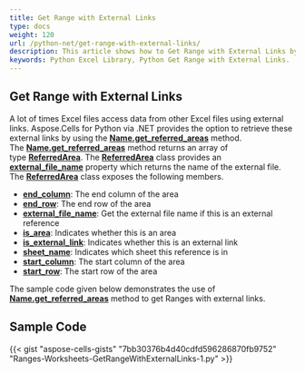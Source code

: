 ```yaml
---
title: Get Range with External Links
type: docs
weight: 120
url: /python-net/get-range-with-external-links/
description: This article shows how to Get Range with External Links by the Aspose.Cells for Python via .NET API.
keywords: Python Excel Library, Python Get Range with External Links.
---
```


## **Get Range with External Links**

A lot of times Excel files access data from other Excel files using external links. Aspose.Cells for Python via .NET provides the option to retrieve these external links by using the [**Name.get_referred_areas**](https://reference.aspose.com/cells/python-net/aspose.cells/name/get_referred_areas/#bool) method. The [**Name.get_referred_areas**](https://reference.aspose.com/cells/python-net/aspose.cells/name/get_referred_areas/#bool) method returns an array of type [**ReferredArea**](https://reference.aspose.com/cells/python-net/aspose.cells/referredarea). The [**ReferredArea**](https://reference.aspose.com/cells/python-net/aspose.cells/referredarea) class provides an [**external_file_name**](https://reference.aspose.com/cells/python-net/aspose.cells/referredarea/external_file_name/) property which returns the name of the external file. The [**ReferredArea**](https://reference.aspose.com/cells/python-net/aspose.cells/referredarea) class exposes the following members.

- [**end_column**](https://reference.aspose.com/cells/python-net/aspose.cells/referredarea/end_column/): The end column of the area
- [**end_row**](https://reference.aspose.com/cells/python-net/aspose.cells/referredarea/end_row/): The end row of the area
- [**external_file_name**](https://reference.aspose.com/cells/python-net/aspose.cells/referredarea/external_file_name/): Get the external file name if this is an external reference
- [**is_area**](https://reference.aspose.com/cells/python-net/aspose.cells/referredarea/is_area/): Indicates whether this is an area
- [**is_external_link**](https://reference.aspose.com/cells/python-net/aspose.cells/referredarea/is_external_link/): Indicates whether this is an external link
- [**sheet_name**](https://reference.aspose.com/cells/python-net/aspose.cells/referredarea/sheet_name/): Indicates which sheet this reference is in
- [**start_column**](https://reference.aspose.com/cells/python-net/aspose.cells/referredarea/start_column): The start column of the area
- [**start_row**](https://reference.aspose.com/cells/python-net/aspose.cells/referredarea/start_row): The start row of the area

The sample code given below demonstrates the use of [**Name.get_referred_areas**](https://reference.aspose.com/cells/python-net/aspose.cells/name/get_referred_areas/#bool) method to get Ranges with external links.

## **Sample Code**

{{< gist "aspose-cells-gists" "7bb30376b4d40cdfd596286870fb9752" "Ranges-Worksheets-GetRangeWithExternalLinks-1.py" >}}
